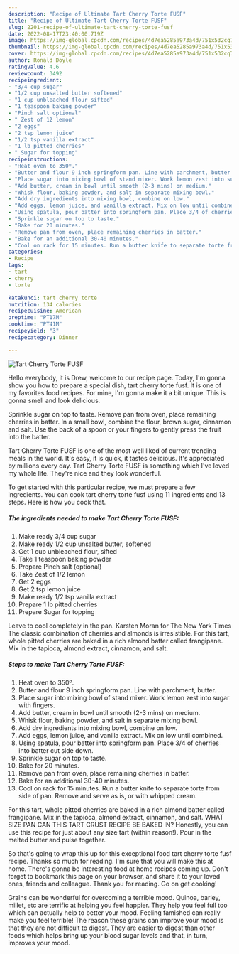 ```yaml
---
description: "Recipe of Ultimate Tart Cherry Torte FUSF"
title: "Recipe of Ultimate Tart Cherry Torte FUSF"
slug: 2201-recipe-of-ultimate-tart-cherry-torte-fusf
date: 2022-08-17T23:40:00.719Z
image: https://img-global.cpcdn.com/recipes/4d7ea5285a973a4d/751x532cq70/tart-cherry-torte-fusf-recipe-main-photo.jpg
thumbnail: https://img-global.cpcdn.com/recipes/4d7ea5285a973a4d/751x532cq70/tart-cherry-torte-fusf-recipe-main-photo.jpg
cover: https://img-global.cpcdn.com/recipes/4d7ea5285a973a4d/751x532cq70/tart-cherry-torte-fusf-recipe-main-photo.jpg
author: Ronald Doyle
ratingvalue: 4.6
reviewcount: 3492
recipeingredient:
- "3/4 cup sugar"
- "1/2 cup unsalted butter softened"
- "1 cup unbleached flour sifted"
- "1 teaspoon baking powder"
- "Pinch salt optional"
- " Zest of 12 lemon"
- "2 eggs"
- "2 tsp lemon juice"
- "1/2 tsp vanilla extract"
- "1 lb pitted cherries"
- " Sugar for topping"
recipeinstructions:
- "Heat oven to 350º."
- "Butter and flour 9 inch springform pan. Line with parchment, butter."
- "Place sugar into mixing bowl of stand mixer. Work lemon zest into sugar with fingers."
- "Add butter, cream in bowl until smooth (2-3 mins) on medium."
- "Whisk flour, baking powder, and salt in separate mixing bowl."
- "Add dry ingredients into mixing bowl, combine on low."
- "Add eggs, lemon juice, and vanilla extract. Mix on low until combined."
- "Using spatula, pour batter into springform pan. Place 3/4 of cherries into batter cut side down."
- "Sprinkle sugar on top to taste."
- "Bake for 20 minutes."
- "Remove pan from oven, place remaining cherries in batter."
- "Bake for an additional 30-40 minutes."
- "Cool on rack for 15 minutes. Run a butter knife to separate torte from side of pan. Remove and serve as is, or with whipped cream."
categories:
- Recipe
tags:
- tart
- cherry
- torte

katakunci: tart cherry torte 
nutrition: 134 calories
recipecuisine: American
preptime: "PT17M"
cooktime: "PT41M"
recipeyield: "3"
recipecategory: Dinner

---
```



![Tart Cherry Torte FUSF](https://img-global.cpcdn.com/recipes/4d7ea5285a973a4d/751x532cq70/tart-cherry-torte-fusf-recipe-main-photo.jpg)

Hello everybody, it is Drew, welcome to our recipe page. Today, I'm gonna show you how to prepare a special dish, tart cherry torte fusf. It is one of my favorites food recipes. For mine, I'm gonna make it a bit unique. This is gonna smell and look delicious.

Sprinkle sugar on top to taste. Remove pan from oven, place remaining cherries in batter. In a small bowl, combine the flour, brown sugar, cinnamon and salt. Use the back of a spoon or your fingers to gently press the fruit into the batter.

Tart Cherry Torte FUSF is one of the most well liked of current trending meals in the world. It's easy, it is quick, it tastes delicious. It's appreciated by millions every day. Tart Cherry Torte FUSF is something which I've loved my whole life. They're nice and they look wonderful.


To get started with this particular recipe, we must prepare a few ingredients. You can cook tart cherry torte fusf using 11 ingredients and 13 steps. Here is how you cook that.

<!--inarticleads1-->

##### The ingredients needed to make Tart Cherry Torte FUSF:

1. Make ready 3/4 cup sugar
1. Make ready 1/2 cup unsalted butter, softened
1. Get 1 cup unbleached flour, sifted
1. Take 1 teaspoon baking powder
1. Prepare Pinch salt (optional)
1. Take  Zest of 1/2 lemon
1. Get 2 eggs
1. Get 2 tsp lemon juice
1. Make ready 1/2 tsp vanilla extract
1. Prepare 1 lb pitted cherries
1. Prepare  Sugar for topping


Leave to cool completely in the pan. Karsten Moran for The New York Times The classic combination of cherries and almonds is irresistible. For this tart, whole pitted cherries are baked in a rich almond batter called frangipane. Mix in the tapioca, almond extract, cinnamon, and salt. 

<!--inarticleads2-->

##### Steps to make Tart Cherry Torte FUSF:

1. Heat oven to 350º.
1. Butter and flour 9 inch springform pan. Line with parchment, butter.
1. Place sugar into mixing bowl of stand mixer. Work lemon zest into sugar with fingers.
1. Add butter, cream in bowl until smooth (2-3 mins) on medium.
1. Whisk flour, baking powder, and salt in separate mixing bowl.
1. Add dry ingredients into mixing bowl, combine on low.
1. Add eggs, lemon juice, and vanilla extract. Mix on low until combined.
1. Using spatula, pour batter into springform pan. Place 3/4 of cherries into batter cut side down.
1. Sprinkle sugar on top to taste.
1. Bake for 20 minutes.
1. Remove pan from oven, place remaining cherries in batter.
1. Bake for an additional 30-40 minutes.
1. Cool on rack for 15 minutes. Run a butter knife to separate torte from side of pan. Remove and serve as is, or with whipped cream.


For this tart, whole pitted cherries are baked in a rich almond batter called frangipane. Mix in the tapioca, almond extract, cinnamon, and salt. WHAT SIZE PAN CAN THIS TART CRUST RECIPE BE BAKED IN? Honestly, you can use this recipe for just about any size tart (within reason!). Pour in the melted butter and pulse together. 

So that's going to wrap this up for this exceptional food tart cherry torte fusf recipe. Thanks so much for reading. I'm sure that you will make this at home. There's gonna be interesting food at home recipes coming up. Don't forget to bookmark this page on your browser, and share it to your loved ones, friends and colleague. Thank you for reading. Go on get cooking!

Grains can be wonderful for overcoming a terrible mood. Quinoa, barley, millet, etc are terrific at helping you feel happier. They help you feel full too which can actually help to better your mood. Feeling famished can really make you feel terrible! The reason these grains can improve your mood is that they are not difficult to digest. They are easier to digest than other foods which helps bring up your blood sugar levels and that, in turn, improves your mood.
